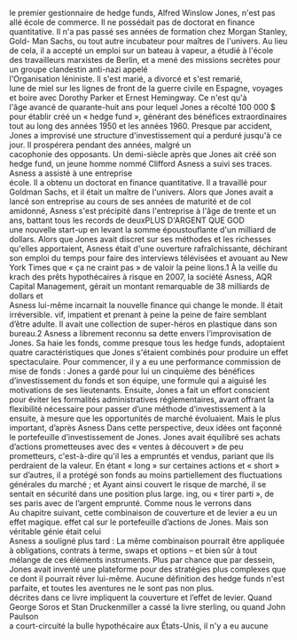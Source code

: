 le premier gestionnaire de hedge funds, Alfred Winslow Jones, n'est pas allé 
école de commerce. Il ne possédait pas de doctorat en finance quantitative. 
Il n'a pas passé ses années de formation chez Morgan Stanley, Gold-
Man Sachs, ou tout autre incubateur pour maîtres de l'univers. Au lieu de cela, il 
a accepté un emploi sur un bateau à vapeur, a étudié à l'école des travailleurs marxistes de 
Berlin, et a mené des missions secrètes pour un groupe clandestin anti-nazi appelé  
l'Organisation léniniste.  Il s'est marié, a divorcé et s'est remarié,  
lune de miel sur les lignes de front de la guerre civile en Espagne, voyages et 
boire avec Dorothy Parker et Ernest Hemingway.  Ce n'est qu'à  
l'âge avancé de quarante-huit ans pour lequel Jones a récolté 100 000 $ pour établir 
créé un « hedge fund », générant des bénéfices extraordinaires tout au long des années 1950 
et les années 1960. Presque par accident, Jones a improvisé une structure d'investissement 
qui a perduré jusqu'à ce jour.  Il prospérera pendant des années, malgré un  
cacophonie des opposants. 
Un demi-siècle après que Jones ait créé son hedge fund, un jeune homme nommé 
Clifford Asness a suivi ses traces.  Asness a assisté à une entreprise  
école.  Il a obtenu un doctorat en finance quantitative.  Il a travaillé pour  
Goldman Sachs, et il était un maître de l'univers. Alors que Jones avait 
a lancé son entreprise au cours de ses années de maturité et de col amidonné, Asness s'est précipité 
dans l'entreprise à l'âge de trente et un ans, battant tous les records de 
deuxPLUS D'ARGENT QUE GOD   
une nouvelle start-up en levant la somme époustouflante d'un milliard de dollars. Alors que Jones avait 
discret sur ses méthodes et les richesses qu'elles apportaient, Asness 
était d'une ouverture rafraîchissante, déchirant son emploi du temps pour faire des interviews télévisées et 
avouant au New York Times que « ça ne craint pas » de valoir la peine
lions.1 À la veille du krach des prêts hypothécaires à risque en 2007, la société Asness, 
AQR Capital Management, gérait un montant remarquable de 38 milliards de dollars et  
Asness lui-même incarnait la nouvelle finance qui change le monde. Il était irréversible.
vif, impatient et prenant à peine la peine de faire semblant d’être adulte. 
Il avait une collection de super-héros en plastique dans son bureau.2 
Asness a librement reconnu sa dette envers l’improvisation de Jones. Sa haie 
les fonds, comme presque tous les hedge funds, adoptaient quatre caractéristiques que Jones 
s'étaient combinés pour produire un effet spectaculaire.  Pour commencer, il y a eu une performance
commission de mise de fonds : Jones a gardé pour lui un cinquième des bénéfices d’investissement du fonds 
et son équipe, une formule qui a aiguisé les motivations de ses lieutenants. 
Ensuite, Jones a fait un effort conscient pour éviter les formalités administratives réglementaires, avant
offrant la flexibilité nécessaire pour passer d’une méthode d’investissement à la 
ensuite, à mesure que les opportunités de marché évoluaient. Mais le plus important, d’après Asness 
Dans cette perspective, deux idées ont façonné le portefeuille d’investissement de Jones. 
Jones avait équilibré ses achats d’actions prometteuses avec des « ventes à découvert » de 
peu prometteurs, c'est-à-dire qu'il les a empruntés et vendus, pariant que 
ils perdraient de la valeur. En étant « long » sur certaines actions et « short » sur d’autres, 
il a protégé son fonds au moins partiellement des fluctuations générales du marché ; et 
Ayant ainsi couvert le risque de marché, il se sentait en sécurité dans une position plus large. 
ing, ou « tirer parti », de ses paris avec de l’argent emprunté.  Comme nous le verrons dans   
Au chapitre suivant, cette combinaison de couverture et de levier a eu un effet magique.
effet cal sur le portefeuille d’actions de Jones.  Mais son véritable génie était celui  
Asness a souligné plus tard : La même combinaison pourrait être appliquée à 
obligations, contrats à terme, swaps et options – et bien sûr à tout mélange de ces éléments 
instruments. Plus par chance que par dessein, Jones avait inventé une plateforme 
pour des stratégies plus complexes que ce dont il pourrait rêver lui-même. 
Aucune définition des hedge funds n'est parfaite, et toutes les aventures ne le sont pas non plus.  
décrites dans ce livre impliquent la couverture et l’effet de levier. Quand George Soros 
et Stan Druckenmiller a cassé la livre sterling, ou quand John Paulson  
a court-circuité la bulle hypothécaire aux États-Unis, il n'y a eu aucune
